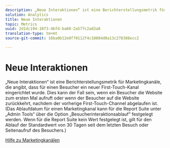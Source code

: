 ```yaml
---
description: „Neue Interaktionen“ ist eine Berichterstellungsmetrik für Marketingkanäle, die angibt, dass für einen Besucher ein neuer First-Touch-Kanal eingerichtet wurde. Dies kann der Fall sein, wenn ein Besucher die Website zum ersten Mal aufruft oder wenn der Besucher auf die Website zurückkehrt, nachdem der vorherige First-Touch-Channel abgelaufen ist. (Das Ablaufdatum für einen Marketingkanal kann für die Report Suite unter „Admin Tools“ über die Option „Besucherinteraktionsablauf“ festgelegt werden. Wenn für die Report Suite kein Wert festgelegt ist, gilt für den Ablauf der Standardwert von 30 Tagen seit dem letzten Besuch oder Seitenaufruf des Besuchers.)
solution: Analytics
title: Neue Interaktionen
topic: Metrics
uuid: 2d1dc194-10f3-4bfd-ba60-2a57fc2ad2a8
translation-type: tm+mt
source-git-commit: 16ba0b12e0f70112f4c10804d0a13c278388ecc2

---
```



# Neue Interaktionen

„Neue Interaktionen“ ist eine Berichterstellungsmetrik für Marketingkanäle, die angibt, dass für einen Besucher ein neuer First-Touch-Kanal eingerichtet wurde. Dies kann der Fall sein, wenn ein Besucher die Website zum ersten Mal aufruft oder wenn der Besucher auf die Website zurückkehrt, nachdem der vorherige First-Touch-Channel abgelaufen ist. (Das Ablaufdatum für einen Marketingkanal kann für die Report Suite unter „Admin Tools“ über die Option „Besucherinteraktionsablauf“ festgelegt werden. Wenn für die Report Suite kein Wert festgelegt ist, gilt für den Ablauf der Standardwert von 30 Tagen seit dem letzten Besuch oder Seitenaufruf des Besuchers.)

[Hilfe zu Marketingkanälen](https://marketing.adobe.com/resources/help/en_US/mchannel/)
